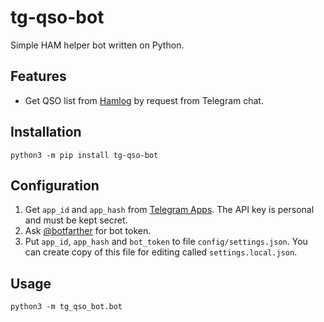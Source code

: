 # tg-qso-bot
Simple HAM helper bot written on Python.

## Features

* Get QSO list from [Hamlog](https://hamlog.ru/) by request from Telegram chat.

## Installation
```shell script
python3 -m pip install tg-qso-bot
```

## Configuration
1. Get `app_id` and `app_hash` from [Telegram Apps](https://my.telegram.org/apps).
The API key is personal and must be kept secret.
2. Ask [@botfarther](https://t.me/botfather) for bot token.
3. Put `app_id`, `app_hash` and `bot_token` to file `config/settings.json`. You can
create copy of this file for editing called `settings.local.json`.

## Usage
```shell script
python3 -m tg_qso_bot.bot
```
